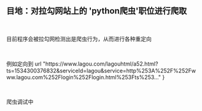 <h2>目地：对拉勾网站上的 'python爬虫'职位进行爬取</h2></br>
<p>目前程序会被拉勾网检测出是爬虫行为，从而进行各种重定向</p></br>
<p>例如定向到 url  "https://www.lagou.com/lagouhtml/a52.html?ts=1534300376832&serviceId=lagou&service=http%253A%252F%252Fwww.lagou.com%252Flogin%252Flogin.html%253Fts%253..." }</p></br>
<p>爬虫调试中</P>
